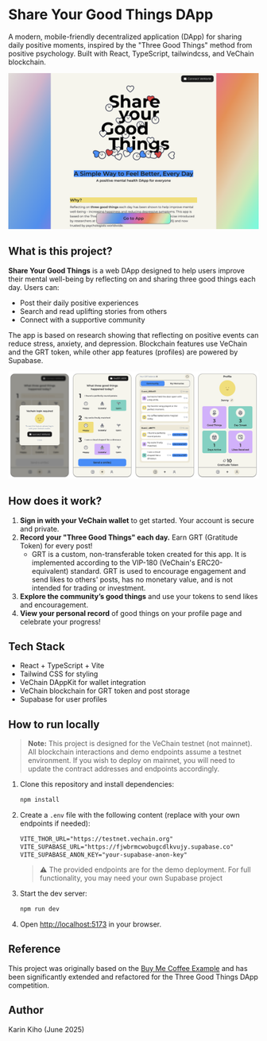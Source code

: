 # Share Your Good Things DApp

A modern, mobile-friendly decentralized application (DApp) for sharing daily positive moments, inspired by the "Three Good Things" method from positive psychology. Built with React, TypeScript, tailwindcss, and VeChain blockchain.

[![Share Your Good Things](./docs/landing-page.png)](https://three-good-things.vercel.app)

## What is this project?

**Share Your Good Things** is a web DApp designed to help users improve their mental well-being by reflecting on and sharing three good things each day. Users can:

- Post their daily positive experiences
- Search and read uplifting stories from others
- Connect with a supportive community

The app is based on research showing that reflecting on positive events can reduce stress, anxiety, and depression. Blockchain features use VeChain and the GRT token, while other app features (profiles) are powered by Supabase.


[![Screen Shot](./docs/screen-shot.png)](https://three-good-things.vercel.app)

## How does it work?

1. **Sign in with your VeChain wallet** to get started. Your account is secure and private.
2. **Record your "Three Good Things" each day.** Earn GRT (Gratitude Token) for every post!
   - GRT is a custom, non-transferable token created for this app. It is implemented according to the VIP-180 (VeChain's ERC20-equivalent) standard. GRT is used to encourage engagement and send likes to others' posts, has no monetary value, and is not intended for trading or investment.
3. **Explore the community’s good things** and use your tokens to send likes and encouragement.
4. **View your personal record** of good things on your profile page and celebrate your progress!

## Tech Stack

- React + TypeScript + Vite
- Tailwind CSS for styling
- VeChain DAppKit for wallet integration
- VeChain blockchain for GRT token and post storage
- Supabase for user profiles

## How to run locally

> **Note:** This project is designed for the VeChain testnet (not mainnet). All blockchain interactions and demo endpoints assume a testnet environment. If you wish to deploy on mainnet, you will need to update the contract addresses and endpoints accordingly.

1. Clone this repository and install dependencies:

   ```sh
   npm install
   ```

2. Create a `.env` file with the following content (replace with your own endpoints if needed):

   ```env
   VITE_THOR_URL="https://testnet.vechain.org"
   VITE_SUPABASE_URL="https://fjwbrmcwobugcdlkvujy.supabase.co"
   VITE_SUPABASE_ANON_KEY="your-supabase-anon-key"
   ```

   > ⚠️ The provided endpoints are for the demo deployment. For full functionality, you may need your own Supabase project

3. Start the dev server:

   ```sh
   npm run dev
   ```

4. Open [http://localhost:5173](http://localhost:5173) in your browser.

## Reference

This project was originally based on the [Buy Me Coffee Example](https://github.com/vechain/buy-me-coffee-example) and has been significantly extended and refactored for the Three Good Things DApp competition.

## Author
Karin Kiho (June 2025)